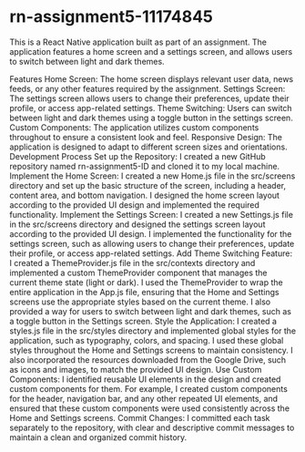 # rn-assignment5-11174845
This is a React Native application built as part of an assignment. The application features a home screen and a settings screen, and allows users to switch between light and dark themes.

Features
Home Screen: The home screen displays relevant user data, news feeds, or any other features required by the assignment.
Settings Screen: The settings screen allows users to change their preferences, update their profile, or access app-related settings.
Theme Switching: Users can switch between light and dark themes using a toggle button in the settings screen.
Custom Components: The application utilizes custom components throughout to ensure a consistent look and feel.
Responsive Design: The application is designed to adapt to different screen sizes and orientations.
Development Process
Set up the Repository: I created a new GitHub repository named rn-assignment5-ID and cloned it to my local machine.
Implement the Home Screen: I created a new Home.js file in the src/screens directory and set up the basic structure of the screen, including a header, content area, and bottom navigation. I designed the home screen layout according to the provided UI design and implemented the required functionality.
Implement the Settings Screen: I created a new Settings.js file in the src/screens directory and designed the settings screen layout according to the provided UI design. I implemented the functionality for the settings screen, such as allowing users to change their preferences, update their profile, or access app-related settings.
Add Theme Switching Feature: I created a ThemeProvider.js file in the src/contexts directory and implemented a custom ThemeProvider component that manages the current theme state (light or dark). I used the ThemeProvider to wrap the entire application in the App.js file, ensuring that the Home and Settings screens use the appropriate styles based on the current theme. I also provided a way for users to switch between light and dark themes, such as a toggle button in the Settings screen.
Style the Application: I created a styles.js file in the src/styles directory and implemented global styles for the application, such as typography, colors, and spacing. I used these global styles throughout the Home and Settings screens to maintain consistency. I also incorporated the resources downloaded from the Google Drive, such as icons and images, to match the provided UI design.
Use Custom Components: I identified reusable UI elements in the design and created custom components for them. For example, I created custom components for the header, navigation bar, and any other repeated UI elements, and ensured that these custom components were used consistently across the Home and Settings screens.
Commit Changes: I committed each task separately to the repository, with clear and descriptive commit messages to maintain a clean and organized commit history.